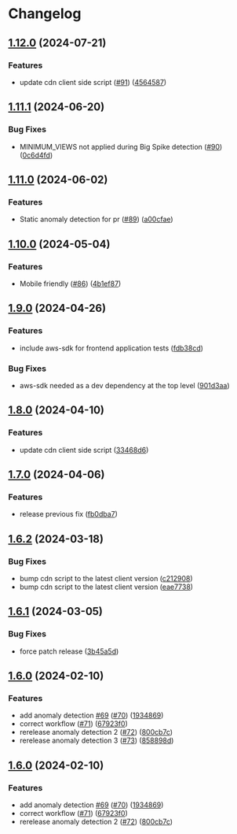 # Changelog

## [1.12.0](https://github.com/rehanvdm/serverless-website-analytics/compare/v1.11.1...v1.12.0) (2024-07-21)


### Features

* update cdn client side script ([#91](https://github.com/rehanvdm/serverless-website-analytics/issues/91)) ([4564587](https://github.com/rehanvdm/serverless-website-analytics/commit/4564587998b6ff561fedc6bfc389431bd0fc6f7a))

## [1.11.1](https://github.com/rehanvdm/serverless-website-analytics/compare/v1.11.0...v1.11.1) (2024-06-20)


### Bug Fixes

* MINIMUM_VIEWS not applied during Big Spike detection ([#90](https://github.com/rehanvdm/serverless-website-analytics/issues/90)) ([0c6d4fd](https://github.com/rehanvdm/serverless-website-analytics/commit/0c6d4fd35b0fbd14cecf1b722709489c0ba83415))

## [1.11.0](https://github.com/rehanvdm/serverless-website-analytics/compare/v1.10.0...v1.11.0) (2024-06-02)


### Features

* Static anomaly detection for pr ([#89](https://github.com/rehanvdm/serverless-website-analytics/issues/89)) ([a00cfae](https://github.com/rehanvdm/serverless-website-analytics/commit/a00cfae6a42e6491f8d824135bf3bf787df1f4db))

## [1.10.0](https://github.com/rehanvdm/serverless-website-analytics/compare/v1.9.0...v1.10.0) (2024-05-04)


### Features

* Mobile friendly ([#86](https://github.com/rehanvdm/serverless-website-analytics/issues/86)) ([4b1ef87](https://github.com/rehanvdm/serverless-website-analytics/commit/4b1ef87db23dd57ea29f3fc0d6015659c65435dd))

## [1.9.0](https://github.com/rehanvdm/serverless-website-analytics/compare/v1.8.0...v1.9.0) (2024-04-26)


### Features

* include aws-sdk for frontend application tests ([fdb38cd](https://github.com/rehanvdm/serverless-website-analytics/commit/fdb38cd83c8001aaecee222db7c47365c86d2937))


### Bug Fixes

* aws-sdk needed as a dev dependency at the top level ([901d3aa](https://github.com/rehanvdm/serverless-website-analytics/commit/901d3aa605155313552b3e948f5c40e2e9e3b8fd))

## [1.8.0](https://github.com/rehanvdm/serverless-website-analytics/compare/v1.7.0...v1.8.0) (2024-04-10)


### Features

* update cdn client side script ([33468d6](https://github.com/rehanvdm/serverless-website-analytics/commit/33468d69ebb4501e6bcf3deeebd660e0c2766756))

## [1.7.0](https://github.com/rehanvdm/serverless-website-analytics/compare/v1.6.2...v1.7.0) (2024-04-06)


### Features

* release previous fix ([fb0dba7](https://github.com/rehanvdm/serverless-website-analytics/commit/fb0dba77dfc2ca0612dd9d9679166527c56c240e))

## [1.6.2](https://github.com/rehanvdm/serverless-website-analytics/compare/v1.6.1...v1.6.2) (2024-03-18)


### Bug Fixes

* bump cdn script to the latest client version ([c212908](https://github.com/rehanvdm/serverless-website-analytics/commit/c21290814562c205309134ae0f150f1c3f23ebaa))
* bump cdn script to the latest client version ([eae7738](https://github.com/rehanvdm/serverless-website-analytics/commit/eae7738c83445f195888e257c42282e75ec9fd04))

## [1.6.1](https://github.com/rehanvdm/serverless-website-analytics/compare/v1.6.0...v1.6.1) (2024-03-05)


### Bug Fixes

* force patch release ([3b45a5d](https://github.com/rehanvdm/serverless-website-analytics/commit/3b45a5d6907106c8d8dcb1370013f25573cedb66))

## [1.6.0](https://github.com/rehanvdm/serverless-website-analytics/compare/v1.5.0...v1.6.0) (2024-02-10)


### Features

* add anomaly detection [#69](https://github.com/rehanvdm/serverless-website-analytics/issues/69) ([#70](https://github.com/rehanvdm/serverless-website-analytics/issues/70)) ([1934869](https://github.com/rehanvdm/serverless-website-analytics/commit/193486974deb7b68dc42809bd5e546737800e720))
* correct workflow ([#71](https://github.com/rehanvdm/serverless-website-analytics/issues/71)) ([67923f0](https://github.com/rehanvdm/serverless-website-analytics/commit/67923f084d8900b385b9175fafb2d6f39dbf7aaf))
* rerelease anomaly detection 2 ([#72](https://github.com/rehanvdm/serverless-website-analytics/issues/72)) ([800cb7c](https://github.com/rehanvdm/serverless-website-analytics/commit/800cb7c4d9d2c98c892d14e5d60bb9cbe5a26b45))
* rerelease anomaly detection 3 ([#73](https://github.com/rehanvdm/serverless-website-analytics/issues/73)) ([858898d](https://github.com/rehanvdm/serverless-website-analytics/commit/858898d4cd28a2f44ac5bb05bf3638623303f4c8))

## [1.6.0](https://github.com/rehanvdm/serverless-website-analytics/compare/v1.5.0...v1.6.0) (2024-02-10)


### Features

* add anomaly detection [#69](https://github.com/rehanvdm/serverless-website-analytics/issues/69) ([#70](https://github.com/rehanvdm/serverless-website-analytics/issues/70)) ([1934869](https://github.com/rehanvdm/serverless-website-analytics/commit/193486974deb7b68dc42809bd5e546737800e720))
* correct workflow ([#71](https://github.com/rehanvdm/serverless-website-analytics/issues/71)) ([67923f0](https://github.com/rehanvdm/serverless-website-analytics/commit/67923f084d8900b385b9175fafb2d6f39dbf7aaf))
* rerelease anomaly detection 2 ([#72](https://github.com/rehanvdm/serverless-website-analytics/issues/72)) ([800cb7c](https://github.com/rehanvdm/serverless-website-analytics/commit/800cb7c4d9d2c98c892d14e5d60bb9cbe5a26b45))
